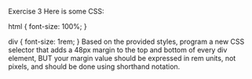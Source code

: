 Exercise 3
Here is some CSS:

html {
  font-size: 100%;
}

div {
  font-size: 1rem;
}
Based on the provided styles, program a new CSS selector that adds a 48px margin to the top and bottom of every div element, BUT your margin value should be expressed in rem units, not pixels, and should be done using shorthand notation.